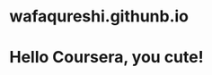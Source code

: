 # wafaqureshi.githunb.io
<!DOCTYPE html>
<html>
<head>
  <title>Hello Coursera, how are you!</title>
 </head>
 <body>
 <h1> Hello Coursera, you cute!</h1>
 </body>
 </html>
